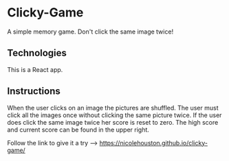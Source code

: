 # Clicky-Game

A simple memory game. Don't click the same image twice!

## Technologies

This is a React app.

## Instructions

When the user clicks on an image the pictures are shuffled. The user must click all the images once without clicking the same picture twice. If the user does click the same image twice her score is reset to zero. The high score and current score can be found in the upper right.

Follow the link to give it a try --> https://nicolehouston.github.io/clicky-game/
